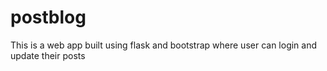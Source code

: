 # postblog
This is a web app built using flask and bootstrap where user can login and update their posts
